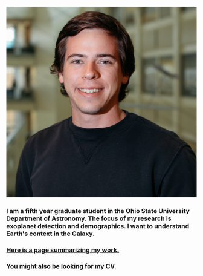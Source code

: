 ![Me](./assets/img/head_crop.jpeg)


### I am a fifth year graduate student in the Ohio State University Department of Astronomy. The focus of my research is exoplanet detection and demographics. I want to understand Earth's context in the Galaxy. 

### [Here is a page summarizing my work.](./research) 

### [You might also be looking for my CV](./assets/pdf/samson_johnson_cv.pdf). 

<!--
You can use the [editor on GitHub](https://github.com/samsonajohnson/samsonajohnson.github.io/edit/master/README.md) to maintain and preview the content for your website in Markdown files.

Whenever you commit to this repository, GitHub Pages will run [Jekyll](https://jekyllrb.com/) to rebuild the pages in your site, from the content in your Markdown files.

### Markdown

Markdown is a lightweight and easy-to-use syntax for styling your writing. It includes conventions for

```markdown
Syntax highlighted code block

# Header 1
## Header 2
### Header 3

- Bulleted
- List

1. Numbered
2. List

**Bold** and _Italic_ and `Code` text

[Link](url) and ![Image](src)
```

For more details see [GitHub Flavored Markdown](https://guides.github.com/features/mastering-markdown/).

### Jekyll Themes

Your Pages site will use the layout and styles from the Jekyll theme you have selected in your [repository settings](https://github.com/samsonajohnson/samsonajohnson.github.io/settings). The name of this theme is saved in the Jekyll `_config.yml` configuration file.

### Support or Contact

Having trouble with Pages? Check out our [documentation](https://help.github.com/categories/github-pages-basics/) or [contact support](https://github.com/contact) and we’ll help you sort it out.
-->
